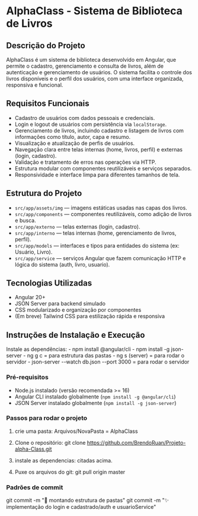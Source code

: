 # AlphaClass - Sistema de Biblioteca de Livros

## Descrição do Projeto

AlphaClass é um sistema de biblioteca desenvolvido em Angular, que permite o cadastro, gerenciamento e consulta de livros, além de autenticação e gerenciamento de usuários. O sistema facilita o controle dos livros disponíveis e o perfil dos usuários, com uma interface organizada, responsiva e funcional.

## Requisitos Funcionais

- Cadastro de usuários com dados pessoais e credenciais.
- Login e logout de usuários com persistência via `localStorage`.
- Gerenciamento de livros, incluindo cadastro e listagem de livros com informações como título, autor, capa e resumo.
- Visualização e atualização de perfis de usuários.
- Navegação clara entre telas internas (home, livros, perfil) e externas (login, cadastro).
- Validação e tratamento de erros nas operações via HTTP.
- Estrutura modular com componentes reutilizáveis e serviços separados.
- Responsividade e interface limpa para diferentes tamanhos de tela.

## Estrutura do Projeto

- `src/app/assets/img` — imagens estáticas usadas nas capas dos livros.
- `src/app/components` — componentes reutilizáveis, como adição de livros e busca.
- `src/app/externo` — telas externas (login, cadastro).
- `src/app/interno` — telas internas (home, gerenciamento de livros, perfil).
- `src/app/models` — interfaces e tipos para entidades do sistema (ex: Usuário, Livro).
- `src/app/service` — serviços Angular que fazem comunicação HTTP e lógica do sistema (auth, livro, usuario).

## Tecnologias Utilizadas

- Angular 20+
- JSON Server para backend simulado
- CSS modularizado e organização por componentes
- (Em breve) Tailwind CSS para estilização rápida e responsiva 

## Instruções de Instalação e Execução
Instale as dependências:
    - npm install @angular/cli
    - npm install -g json-server
    - ng g c = para estrutura das pastas
    - ng s (server) = para rodar o servidor
    - json-server --watch db.json --port 3000 = para rodar o servidor

### Pré-requisitos

- Node.js instalado (versão recomendada >= 16)
- Angular CLI instalado globalmente (`npm install -g @angular/cli`)
- JSON Server instalado globalmente (`npm install -g json-server`)

### Passos para rodar o projeto

1. crie uma pasta:
    Arquivos/NovaPasta = AlphaClass

2. Clone o repositório:
   git clone https://github.com/BrendoRuan/Projeto-alpha-Class.git

3. instale as dependencias:
    citadas acima.

4. Puxe os arquivos do git:
    git pull origin master

### Padrões de commit

git commit -m ":tada: montando estrutura de pastas"
git commit -m ":sparkles: implementação do login e cadastrado/auth e usuarioService"
